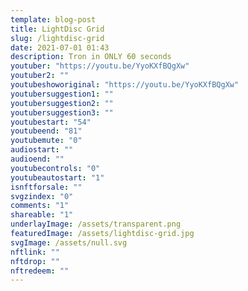 ```yaml
---
template: blog-post
title: LightDisc Grid
slug: /lightdisc-grid
date: 2021-07-01 01:43
description: Tron in ONLY 60 seconds
youtuber: "https://youtu.be/YyoKXfBQgXw"
youtuber2: ""
youtubeshoworiginal: "https://youtu.be/YyoKXfBQgXw"
youtubersuggestion1: ""
youtubersuggestion2: ""
youtubersuggestion3: ""
youtubestart: "54"
youtubeend: "81"
youtubemute: "0"
audiostart: ""
audioend: ""
youtubecontrols: "0"
youtubeautostart: "1"
isnftforsale: ""
svgzindex: "0"
comments: "1"
shareable: "1"
underlayImage: /assets/transparent.png
featuredImage: /assets/lightdisc-grid.jpg
svgImage: /assets/null.svg
nftlink: ""
nftdrop: ""
nftredeem: ""
---
```

<div style="position:relative; top:0; z-index:0; border:0px solid blue; height:100vh; width:100vw; overflow:hidden; display:flex; ">
<!-- https://youtu.be/sqJdG95juso -->














<!-- XjuLZwlDxh8 -->
</div>